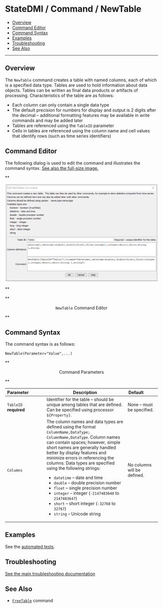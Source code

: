 # StateDMI / Command / NewTable #

* [Overview](#overview)
* [Command Editor](#command-editor)
* [Command Syntax](#command-syntax)
* [Examples](#examples)
* [Troubleshooting](#troubleshooting)
* [See Also](#see-also)

-------------------------

## Overview ##

The `NewTable` command creates a table with named columns, each of which is a specified data type.
Tables are used to hold information about data objects.
Tables can be written as final data products or artifacts of processing.  Characteristics of the table are as follows:

* Each column can only contain a single data type
* The default precision for numbers for display and output is 2 digits after the
decimal – additional formatting features may be available in write commands and may be added later
* Tables are referenced using the `TableID` parameter
* Cells in tables are referenced using the column name and cell values that identify rows (such as time series identifiers)

## Command Editor ##

The following dialog is used to edit the command and illustrates the command syntax.
<a href="../NewTable.png">See also the full-size image.</a>

**<p style="text-align: center;">
![NewTable command editor](NewTable.png)
</p>**

**<p style="text-align: center;">
`NewTable` Command Editor
</p>**

## Command Syntax ##

The command syntax is as follows:

```text
NewTable(Parameter="Value",...)
```
**<p style="text-align: center;">
Command Parameters
</p>**

| **Parameter**&nbsp;&nbsp;&nbsp;&nbsp;&nbsp;&nbsp;&nbsp;&nbsp;&nbsp;&nbsp;&nbsp;&nbsp; | **Description** | **Default**&nbsp;&nbsp;&nbsp;&nbsp;&nbsp;&nbsp;&nbsp;&nbsp;&nbsp;&nbsp; |
| --------------|-----------------|----------------- |
|`TableID`<br>**required**|Identifier for the table – should be unique among tables that are defined.  Can be specified using processor `${Property}`.|None – must be specified.|
|`Columns`|The column names and data types are defined using the format `ColumnName,DataType; ColumnName,DataType`.  Column names can contain spaces; however, simple short names are generally handled better by display features and minimize errors in referencing the columns.  Data types are specified using the following strings:<ul><li>`datetime` – date and time</li><li>`double` – double precision number</li><li>`float` – single precision number</li><li>`integer` – integer (`-2147483648` to `2147483647`)</li><li>`short` – short integer (`-32768` to `32767`)</li><li>`string` – Unicode string</li></ul>|No columns will be defined.|

## Examples ##

See the [automated tests](https://github.com/OpenCDSS/cdss-app-statedmi-test/tree/master/test/regression/commands/NewTable).

## Troubleshooting ##

[See the main troubleshooting documentation](../../troubleshooting/troubleshooting.md)

## See Also ##

* [`FreeTable`](../FreeTable/FreeTable) command
